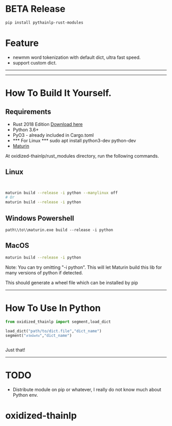 
# BETA Release

```bash
pip install pythainlp-rust-modules
```


# Feature

- newmm word tokenization with default dict, ultra fast speed.
- support custom dict.
------------------------------------------------------------------------------------------------------------------

------------------------
# How To Build It Yourself.

## Requirements

- Rust 2018 Edition [Download here](https://www.rust-lang.org/tools/install)
- Python 3.6+
- PyO3 - already included in Cargo.toml
- *** For Linux *** sudo apt install python3-dev python-dev
- [Maturin](https://github.com/PyO3/maturin)



At oxidized-thainlp/rust_modules directory, run the following commands.

## Linux


```bash


maturin build --release -i python --manylinux off  
# Or 
maturin build --release -i python

```

## Windows Powershell
```shell
path\\to\\maturin.exe build --release -i python

```

## MacOS
```zsh
maturin build --release -i python
```

Note: You can try omitting "-i python". This will let Maturin build this lib for many versions of python if detected.

This should generate a wheel file which can be installed by pip

-------------------
# How To Use In Python

```python
from oxidized_thainlp import segment,load_dict

load_dict("path/to/dict.file","dict_name")
segment("สวัสดีครับ","dict_name")



```

Just that!

--------------------------------------------------------------------------------------------------------------------------------------------------------
# TODO

- Distribute module on pip or whatever, I really do not know much about Python env.

# oxidized-thainlp
